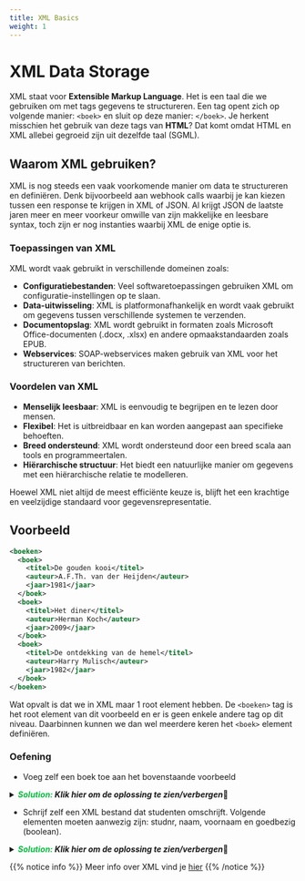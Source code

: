 ```yaml
---
title: XML Basics
weight: 1
---
```


# XML Data Storage
XML staat voor **Extensible Markup Language**. Het is een taal die we gebruiken om met tags gegevens te structureren. Een tag opent zich op volgende manier: `<boek>` en sluit op deze manier: `</boek>`.
Je herkent misschien het gebruik van deze tags van **HTML**? Dat komt omdat HTML en XML allebei gegroeid zijn uit dezelfde taal (SGML). 

## Waarom XML gebruiken?
XML is nog steeds een vaak voorkomende manier om data te structureren en definiëren. Denk bijvoorbeeld aan webhook calls waarbij je kan kiezen tussen een response te krijgen in XML of JSON. 
Al krijgt JSON de laatste jaren meer en meer voorkeur omwille van zijn makkelijke en leesbare syntax, toch zijn er nog instanties waarbij XML de enige optie is.

### Toepassingen van XML
XML wordt vaak gebruikt in verschillende domeinen zoals:

- **Configuratiebestanden**: Veel softwaretoepassingen gebruiken XML om configuratie-instellingen op te slaan.
- **Data-uitwisseling**: XML is platformonafhankelijk en wordt vaak gebruikt om gegevens tussen verschillende systemen te verzenden.
- **Documentopslag**: XML wordt gebruikt in formaten zoals Microsoft Office-documenten (.docx, .xlsx) en andere opmaakstandaarden zoals EPUB.
- **Webservices**: SOAP-webservices maken gebruik van XML voor het structureren van berichten.

### Voordelen van XML
- **Menselijk leesbaar**: XML is eenvoudig te begrijpen en te lezen door mensen.
- **Flexibel**: Het is uitbreidbaar en kan worden aangepast aan specifieke behoeften.
- **Breed ondersteund**: XML wordt ondersteund door een breed scala aan tools en programmeertalen.
- **Hiërarchische structuur**: Het biedt een natuurlijke manier om gegevens met een hiërarchische relatie te modelleren.

Hoewel XML niet altijd de meest efficiënte keuze is, blijft het een krachtige en veelzijdige standaard voor gegevensrepresentatie.

## Voorbeeld

```xml
<boeken>
  <boek>
    <titel>De gouden kooi</titel>
    <auteur>A.F.Th. van der Heijden</auteur>
    <jaar>1981</jaar>
  </boek>
  <boek>
    <titel>Het diner</titel>
    <auteur>Herman Koch</auteur>
    <jaar>2009</jaar>
  </boek>
  <boek>
    <titel>De ontdekking van de hemel</titel>
    <auteur>Harry Mulisch</auteur>
    <jaar>1982</jaar>
  </boek>
</boeken>
```

Wat opvalt is dat we in XML maar 1 root element hebben. De `<boeken>` tag is het root element van dit voorbeeld en er is geen enkele andere tag op dit niveau. 
Daarbinnen kunnen we dan wel meerdere keren het `<boek>` element definiëren.

### Oefening

- Voeg zelf een boek toe aan het bovenstaande voorbeeld

<!-- EXSOL -->
<details closed>
<summary><i><b><span style="color: #03C03C;">Solution:</span> Klik hier om de oplossing te zien/verbergen</b></i>🔽</summary>
<p>

```XML
<boeken>
  <boek>
    <titel>De gouden kooi</titel>
    <auteur>A.F.Th. van der Heijden</auteur>
    <jaar>1981</jaar>
  </boek>
  <boek>
    <titel>Het diner</titel>
    <auteur>Herman Koch</auteur>
    <jaar>2009</jaar>
  </boek>
  <boek>
    <titel>De ontdekking van de hemel</titel>
    <auteur>Harry Mulisch</auteur>
    <jaar>1982</jaar>
  </boek>
 <boek>
    <titel>Databases boek</titel>
    <auteur>Kris Aerts</auteur>
    <jaar>2024</jaar>
  </boek>
</boeken>
```

</p>
</details>

- Schrijf zelf een XML bestand dat studenten omschrijft. Volgende elementen moeten aanwezig zijn: studnr, naam, voornaam en goedbezig (boolean).

<!-- EXSOL -->
<details closed>
<summary><i><b><span style="color: #03C03C;">Solution:</span> Klik hier om de oplossing te zien/verbergen</b></i>🔽</summary>
<p>

```XML
<school>
    <student>
        <studnr>123</studnr>
        <naam>Trekhaak</naam>
        <voornaam>Jaak</voornaam>
        <goedbezig>false</goedbezig>
    </student>
    <student>
        <studnr>456</studnr>
        <naam>Peeters</naam>
        <voornaam>Jos</voornaam>
        <goedbezig>false</goedbezig>
    </student>
    <student>
        <studnr>890</studnr>
        <naam>Dongmans</naam>
        <voornaam>Ding</voornaam>
        <goedbezig>true</goedbezig>
    </student>
</school>
```

</p>
</details>

{{% notice info %}}
Meer info over XML vind je [hier](https://www.w3schools.com/xml/default.asp)
{{% /notice %}}